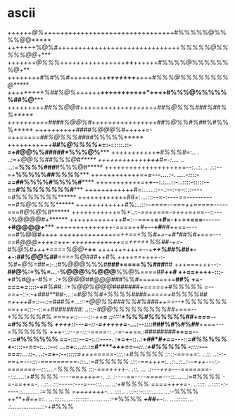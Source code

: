 # ascii

++++++*@%*++++++++++++++++++++++++++++++++#%%%%%@%%%%@@*****
+++++++%@%#++++++++++++++++++++++++++++++*%%%%%@%%%%%@@*+***
+++++++*@%%%*++++++++++++++++**++**++++++#%%%%@%%%%%%%@*+***
++++++++#%#%%#++++++++*+**+++++++***++++*#%%%@%%%%%%%%@*****
+++++++++%##%@%*++++++**+++++++++++*++++#%%%@%%%%%%##%@*****
+++++++++*##%%@@#*+++++*+++++++++++*+++*##%@%%%###%##%%*****
++++++++++####%@@%#*+++*++++++++++++*+*##%@%%#%#*#%#%%%*****
++++++++++*####%@@@%#*+++++=-=++==+==*##%@%%%####*%%%%%*****
+++++++++++**#*#%@%%%%*+=:-: ::::.::-=+#@@%%#####*%%%@%*****
+++++++++++**+***#%%%#*=:..   .  ..:=+*@@%%#****#*%%%@#*****
++++++++++++**+++**#*=-:.... .. ...:=**%%%%###***#%%%@#*****
+++++++++++++++++++=--:...:. .. .:.:--=+**%%%%%#*#%%%%******
++++++++++++=+***=---....:-. ....-::::-==*##%%%%#%%%%#******
+++++++++++=+**+--:.:...::-..::::-:::::--==*#%%%%%%%%#******
++++++++++++*#*=:......::--.:--:-=-::::----=*#%%%%%%%*******
++++++++++++##+:....:::--=-:----==---------==*#%@%%%%*******
++++++++++++#%*:..:::--====--===++=====-----===#@%@%#*******
+++++++++++=*%+:.::-==++==*=-=*++*+=+==--::---+%@@@@#+******
+++++++++++++#=:--===+**=+#=-+**+**++===------+#@@@@*+******
++++++++++++++-====++*#*+**--+#**##*+*+==----==#%@@#+***+*++
++++++=++++++==++==+*%%**#+=-+#*##%#**+===---==#@@@*++++=+++
++++++++++++==+*++++*%%#*#-+=-**#%@%#**++++====*%@@*+***++**
++++++=+++=--+***++%##%##+-+-:##%@@%##******====*%@##*#*++#%
++++==++++-:-*%*#=*@%=*##=:-.:#%@@@%%%#**###+====*%%#*##**##
+++===+++--:-***#*#@%:+%%=...-%@@@%%@@@**%%@%*====*##***++*#
++==++++-:::-+**#%#@+-*#%= .:+%@@@##@@@#*##%%#+=====++=**##%
+=-===+=::::-+***#%#***#*:  :+%@@%**@@@#######*+=====+#%%%%%
=--==*+-::-:-+###****#*#-...:=#@%%#+*%%%%####**+====+#%%%%##
=++++#=::--::=*##****#%+...:::+@@%%###%%#%###*++==--+%%%%%%%
==++*=:::--::=+########: ..:::-#@@%%%%%%%%%##*+===--+%%%%%#%
===++::----::-++******=  ::::::+%%%#%%%%%%##**+===--=#%%%%%%
++++::---=-::-=+++++=-...:--::::*###%#%#%##**+===---=*%%%%%%
+++-:::--=-:::-====-:  .-=-++==.:*########**++==---:=#%%%%%%
==-::::--=-:.::----.    :+=+-::..:+##*#*****+==---::=*#%%%%%
+-::::--==-:...:--:   ...=+:...::.:=*#****+++==--::.:+#%%%%%
-::::---===:...::-.  ..:-=+-:--:::::=**+++=====-:::.:+#%%%%%
:::::-===+=:. ..::. ..:-:-==+=---:::-=========-:::..:=#%%%%%
::::-==+++=:.   .::..::..:--=++---::-=======--:::....-*%%%%%
:::-===++++-.   .::. ... .:---++=---=======--:::.....:+#%%%%
----==++++=-.    .:.      :----==----====---::.......:=#%%%%
-=-==++***=-.    ..::..   :::-----:---=---:::........:+#%%%%
====+++**+=-.     ..::::.  ..:::::-:-----::..........:=*%%%%
=+++++***++-.      ..::::..   .:::-::-:::::..........:-*%%%%
++**+*#*++=:..     ...:::::......:::::::::...........:-*%%%%
***+##***+-:..     ....::::::... .:.................::-+#%%%